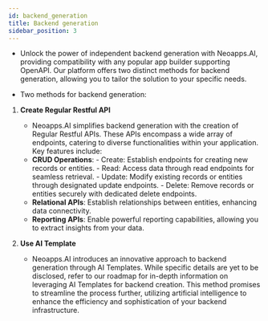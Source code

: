 ```yaml
---
id: backend_generation
title: Backend generation
sidebar_position: 3
---
```


- Unlock the power of independent backend generation with Neoapps.AI, providing compatibility with any popular app builder supporting OpenAPI. Our platform offers two distinct methods for backend generation, allowing you to tailor the solution to your specific needs.

- Two methods for backend generation:
1. **Create Regular Restful API**
    - Neoapps.AI simplifies backend generation with the creation of Regular Restful APIs. These APIs encompass a wide array of endpoints, catering to diverse functionalities within your application. Key features include:
    - **CRUD Operations**:
            - Create: Establish endpoints for creating new records or entities.
            - Read: Access data through read endpoints for seamless retrieval.
            - Update: Modify existing records or entities through designated update endpoints.
            - Delete: Remove records or entities securely with dedicated delete endpoints.
    - **Relational APIs**:
        Establish relationships between entities, enhancing data connectivity.
    - **Reporting APIs**:
        Enable powerful reporting capabilities, allowing you to extract insights from your data.

2. **Use AI Template**
    - Neoapps.AI introduces an innovative approach to backend generation through AI Templates. While specific details are yet to be disclosed, refer to our roadmap for in-depth information on leveraging AI Templates for backend creation. This method promises to streamline the process further, utilizing artificial intelligence to enhance the efficiency and sophistication of your backend infrastructure.